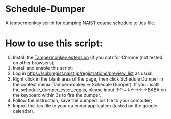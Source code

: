 # Schedule-Dumper
A tampermonkey script for dumping NAIST course schedule to .ics file.

# How to use this script:

0. Install the [Tampermonkey extension](https://chrome.google.com/webstore/detail/tampermonkey/dhdgffkkebhmkfjojejmpbldmpobfkfo?hl=en) (if you not) for Chrome (not tested on other browsers);
1. Install and enable this script;
2. Log in https://subjregist.naist.jp/registrations/preview_list as usual;
3. Right click in the blank area of the page, then click Schedule Dumper in the context menu (Tampermonkey => Schedule Dumper). If you insatll the schedule_dumper_ester_egg.js, please input ↑↑↓↓←→←→BABA on the keyboard within 3s to fire the dumper. 
4. Follow the instruction, save the dumped .ics file to your computer;
5. Import the .ics file to your calendar application (tested on the google calendar).
